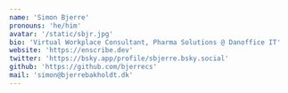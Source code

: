 ```yaml
---
name: 'Simon Bjerre'
pronouns: 'he/him'
avatar: '/static/sbjr.jpg'
bio: 'Virtual Workplace Consultant, Pharma Solutions @ Danoffice IT'
website: 'https://enscribe.dev'
twitter: 'https://bsky.app/profile/sbjerre.bsky.social'
github: 'https://github.com/bjerrecs'
mail: 'simon@bjerrebakholdt.dk'
---
```

